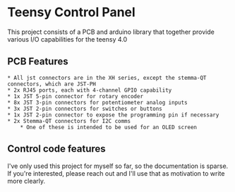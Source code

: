 # Teensy Control Panel

This project consists of a PCB and arduino library that together provide various I/O capabilities for the teensy 4.0


## PCB Features
    * All jst connectors are in the XH series, except the stemma-QT connectors, which are JST-PH
    * 2x RJ45 ports, each with 4-channel GPIO capability
    * 1x JST 5-pin connector for rotary encoder
    * 8x JST 3-pin connectors for potentiometer analog inputs
    * 3x JST 2-pin connectors for switches or buttons
    * 1x JST 2-pin connector to expose the programming pin if necessary
    * 2x Stemma-QT connectors for I2C comms
        * One of these is intended to be used for an OLED screen 

## Control code features



I've only used this project for myself so far, so the documentation is sparse.
If you're interested, please reach out and I'll use that as motivation to write more clearly.
